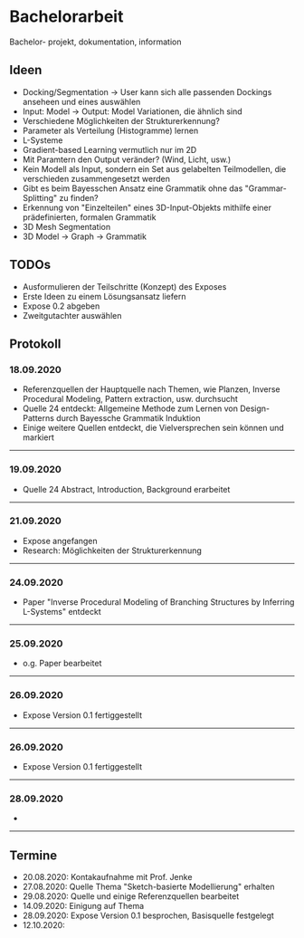 # Bachelorarbeit
Bachelor- projekt, dokumentation, information

## Ideen
* Docking/Segmentation -> User kann sich alle passenden Dockings anseheen und eines auswählen
* Input: Model -> Output: Model Variationen, die ähnlich sind
* Verschiedene Möglichkeiten der Strukturerkennung?
* Parameter als Verteilung (Histogramme) lernen
* L-Systeme
* Gradient-based Learning vermutlich nur im 2D
* Mit Paramtern den Output veränder? (Wind, Licht, usw.)
* Kein Modell als Input, sondern ein Set aus gelabelten Teilmodellen, die verschieden zusammengesetzt werden
* Gibt es beim Bayesschen Ansatz eine Grammatik ohne das "Grammar-Splitting" zu finden?
* Erkennung von "Einzelteilen" eines 3D-Input-Objekts mithilfe einer prädefinierten, formalen Grammatik
* 3D Mesh Segmentation
* 3D Model -> Graph -> Grammatik

## TODOs
* Ausformulieren der Teilschritte (Konzept) des Exposes
* Erste Ideen zu einem Lösungsansatz liefern
* Expose 0.2 abgeben
* Zweitgutachter auswählen

## Protokoll

### 18.09.2020
* Referenzquellen der Hauptquelle nach Themen, wie Planzen, Inverse Procedural Modeling, Pattern extraction, usw. durchsucht
* Quelle 24 entdeckt: Allgemeine Methode zum Lernen von Design-Patterns durch Bayessche Grammatik Induktion
* Einige weitere Quellen entdeckt, die Vielversprechen sein können und markiert
----------

### 19.09.2020

* Quelle 24 Abstract, Introduction, Background erarbeitet
----------

### 21.09.2020
* Expose angefangen
* Research: Möglichkeiten der Strukturerkennung
----------

### 24.09.2020
* Paper "Inverse Procedural Modeling of Branching Structures by Inferring L-Systems" entdeckt
----------

### 25.09.2020
* o.g. Paper bearbeitet
----------

### 26.09.2020
* Expose Version 0.1 fertiggestellt
----------

### 26.09.2020
* Expose Version 0.1 fertiggestellt
----------

### 28.09.2020
* 
----------

## Termine
* 20.08.2020: Kontakaufnahme mit Prof. Jenke
* 27.08.2020: Quelle Thema "Sketch-basierte Modellierung" erhalten
* 29.08.2020: Quelle und einige Referenzquellen bearbeitet
* 14.09.2020: Einigung auf Thema
* 28.09.2020: Expose Version 0.1 besprochen, Basisquelle festgelegt
* 12.10.2020:
